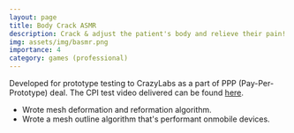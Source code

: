 ```yaml
---
layout: page
title: Body Crack ASMR
description: Crack & adjust the patient's body and relieve their pain!
img: assets/img/basmr.png
importance: 4
category: games (professional)
---
```


Developed for prototype testing to CrazyLabs as a part of PPP (Pay-Per-Prototype) deal. The CPI test video delivered can be found [here](https://youtu.be/tipcHr53JcI).
* Wrote mesh deformation and reformation algorithm.
* Wrote a mesh outline algorithm that's performant onmobile devices.
